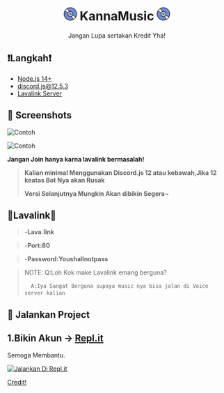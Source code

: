 <h1 align="center"><img src="./assets/logo.gif" width="30px"> KannaMusic <img src="./assets/logo.gif" width="30px"></h1>
<p align="center">Jangan Lupa sertakan Kredit Yha!</p>


## ❗Langkah❗
- [Node.js 14+](https://nodejs.org/en/download/)
- discord.js@12.5.3
- [Lavalink Server](https://github.com/freyacodes/Lavalink#server-configuration)


## 📸 Screenshots

![Contoh](https://media.discordapp.net/attachments/838040347278835752/893102970693115914/unknown.png?width=503&height=480)

![Contoh](https://media.discordapp.net/attachments/838040347278835752/893106078869504000/unknown.png?width=964&height=480)



**Jangan Join hanya karna lavalink bermasalah!**

> **Kalian minimal Menggunakan Discord.js 12 atau kebawah,Jika 12 keatas Bot Nya akan Rusak**
>
> **Versi Selanjutnya Mungkin Akan dibikin Segera~**


## **🌟Lavalink🌟**

>-**Lava.link**

>-**Port:80**

>-**Password:Youshallnotpass**

> NOTE: Q:Loh Kok make Lavalink emang berguna?
>       
>       A:Iya Sangat Berguna supaya music nya bisa jalan di Voice server kalian

## 💨 Jalankan Project

## 1.Bikin Akun -> [Repl.it](https://repl.it)
Semoga Membantu.

[![Jalankan Di Repl.it](https://repl.it/badge/github/SudhanPlayz/Discord-MusicBot)](https://replit.com/github/CarameloSz/KannaMusic)





[Credit!](https://github.com/SudhanPlayz/Discord-MusicBot)

